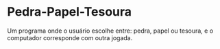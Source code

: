 # Pedra-Papel-Tesoura
Um programa onde o usuário escolhe entre: pedra, papel ou tesoura, e o computador corresponde com outra jogada.
